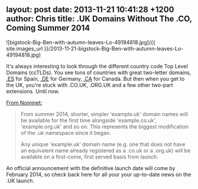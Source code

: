 layout: post
date: 2013-11-21 10:41:28 +1200
author: Chris
title: .UK Domains Without The .CO, Coming Summer 2014
----

![bigstock-Big-Ben-with-autumn-leaves-Lo-49194818.jpg]({{ site.images_url }}/2013-11-21-bigstock-Big-Ben-with-autumn-leaves-Lo-49194818.jpg)

<!-- excerpt -->

It's always interesting to look through the different country code Top Level Domains (ccTLDs). You see tons of countries with great two-letter domains, [.ES](https://iwantmyname.com/domains/es-spanish-domain-name-registration-for-spain) for Spain, [.DE](https://iwantmyname.com/domains/de-german-domain-name-registration-for-germany) for Germany, [.CA](https://iwantmyname.com/domains/ca-canadian-domain-name-registration-for-canada) for Canada. But then when you get to the UK, you're stuck with .CO.UK, .ORG.UK and a few other two-part extensions. Until now.

<!-- /excerpt -->

[From Nominet:](http://www.nominet.org.uk/news/press-releases/nominet-introduce-shorter-uk-domain-name-registrations)

> From summer 2014, shorter, simpler 'example.uk' domain names will be available for the first time alongside 'example.co.uk', 'example.org.uk' and so on. This represents the biggest modification of the .uk namespace since it began.
>
>  Any unique 'example.uk' domain name (e.g. one that does not have an equivalent name already registered as a .co.uk or a .org.uk) will be available on a first-come, first served basis from launch.

An official announcement with the definitive launch date will come by February 2014, so check back here for all your your up-to-date news on the .UK launch.
